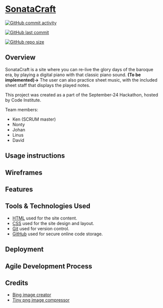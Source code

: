 # [SonataCraft](https://team4-91bfea18c336.herokuapp.com/)

[![GitHub commit activity](https://img.shields.io/github/commit-activity/t/Damitwhy/Team4-Sep2024-Hackathon)](https://github.com/Damitwhy/Team4-Sep2024-Hackathon/commits/main)

[![GitHub last commit](https://img.shields.io/github/last-commit/Damitwhy/Team4-Sep2024-Hackathon)](https://github.com/Damitwhy/Team4-Sep2024-Hackathon/commits/main)

[![GitHub repo size](https://img.shields.io/github/repo-size/Damitwhy/Team4-Sep2024-Hackathon)](https://github.com/Damitwhy/Team4-Sep2024-Hackathon)

## Overview

SonataCraft is a site where you can re-live the glory days of the baroque era, by playing a digital piano with that classic piano sound. **(To be implemented)->** The user can also practice sheet music, with the included sheet staff that displays the played notes.

This project was created as a part of the September-24 Hackathon, hosted by Code Institute.

Team members:
- Ken (SCRUM master)
- Nonty
- Johan
- Linus
- David

## Usage instructions

## Wireframes

## Features

## Tools & Technologies Used

- [HTML](https://en.wikipedia.org/wiki/HTML) used for the site content.
- [CSS](https://en.wikipedia.org/wiki/CSS) used for the site design and layout.
- [Git](https://git-scm.com) used for version control.
- [GitHub](https://github.com) used for secure online code storage.

## Deployment

## Agile Development Process

## Credits
* [Bing image creator](https://www.bing.com/images/create?FORM=GDPGLP)
* [Tiny png image compressor](https://tinypng.com/)